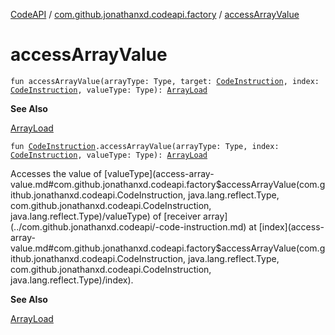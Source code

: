 [CodeAPI](../index.md) / [com.github.jonathanxd.codeapi.factory](index.md) / [accessArrayValue](.)

# accessArrayValue

`fun accessArrayValue(arrayType: Type, target: `[`CodeInstruction`](../com.github.jonathanxd.codeapi/-code-instruction.md)`, index: `[`CodeInstruction`](../com.github.jonathanxd.codeapi/-code-instruction.md)`, valueType: Type): `[`ArrayLoad`](../com.github.jonathanxd.codeapi.base/-array-load/index.md)

**See Also**

[ArrayLoad](../com.github.jonathanxd.codeapi.base/-array-load/index.md)

`fun `[`CodeInstruction`](../com.github.jonathanxd.codeapi/-code-instruction.md)`.accessArrayValue(arrayType: Type, index: `[`CodeInstruction`](../com.github.jonathanxd.codeapi/-code-instruction.md)`, valueType: Type): `[`ArrayLoad`](../com.github.jonathanxd.codeapi.base/-array-load/index.md)

Accesses the value of [valueType](access-array-value.md#com.github.jonathanxd.codeapi.factory$accessArrayValue(com.github.jonathanxd.codeapi.CodeInstruction, java.lang.reflect.Type, com.github.jonathanxd.codeapi.CodeInstruction, java.lang.reflect.Type)/valueType) of [receiver array](../com.github.jonathanxd.codeapi/-code-instruction.md) at [index](access-array-value.md#com.github.jonathanxd.codeapi.factory$accessArrayValue(com.github.jonathanxd.codeapi.CodeInstruction, java.lang.reflect.Type, com.github.jonathanxd.codeapi.CodeInstruction, java.lang.reflect.Type)/index).

**See Also**

[ArrayLoad](../com.github.jonathanxd.codeapi.base/-array-load/index.md)

